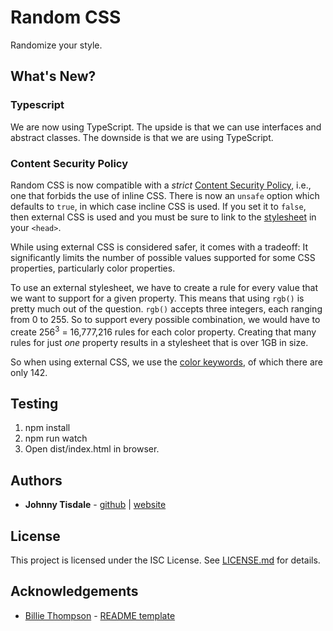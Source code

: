 # Random CSS

Randomize your style.

## What's New?

### Typescript

We are now using TypeScript. The upside is that we can use interfaces and
abstract classes. The downside is that we are using TypeScript.

### Content Security Policy

Random CSS is now compatible with a _strict_
[Content Security Policy](https://developer.mozilla.org/en-US/docs/Web/HTTP/CSP),
i.e., one that forbids the use of inline CSS. There is now an `unsafe` option
which defaults to `true`, in which case incline CSS is used. If you set it to
`false`, then external CSS is used and you must be sure to link to the
[stylesheet](https://randomcss.org/random.css) in your `<head>`.

While using external CSS is considered safer, it comes with a tradeoff: It
significantly limits the number of possible values supported for some CSS
properties, particularly color properties.

To use an external stylesheet, we have to create a rule for every value that we
want to support for a given property. This means that using `rgb()` is pretty
much out of the question. `rgb()` accepts three integers, each ranging from 0 to 255. So to support every possible combination, we would have to create
256<sup>3</sup> = 16,777,216 rules for each color property. Creating that many
rules for just _one_ property results in a stylesheet that is over 1GB in size.

So when using external CSS, we use the
[color keywords](https://developer.mozilla.org/en-US/docs/Web/CSS/named-color),
of which there are only 142.

## Testing

1. npm install
2. npm run watch
3. Open dist/index.html in browser.

## Authors

- **Johnny Tisdale** - [github](https://github.com/johnnytisdale) | [website](https://johnnytisdale.com)

## License

This project is licensed under the ISC License. See [LICENSE.md](LICENSE.md) for details.

## Acknowledgements

- [Billie Thompson](https://github.com/PurpleBooth) - [README template](https://github.com/PurpleBooth/a-good-readme-template)
